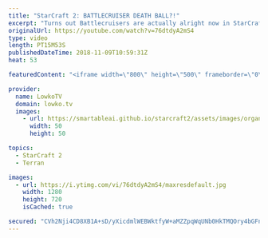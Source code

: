 ```yaml
---
title: "StarCraft 2: BATTLECRUISER DEATH BALL?!"
excerpt: "Turns out Battlecruisers are actually alright now in StarCraft 2! Subscribe for more videos: http://lowko.tv/youtube More StarCraft 2: https://goo.gl/yX3tHx  The new balance changes for StarCraft 2 are not quite live yet, however, progamers are trying out a new set of strategies. In this match between"
originalUrl: https://youtube.com/watch?v=76dtdyA2mS4
type: video
length: PT15M53S
publishedDateTime: 2018-11-09T10:59:31Z
heat: 53

featuredContent: "<iframe width=\"800\" height=\"500\" frameborder=\"0\" src=\"https://www.youtube.com/embed/76dtdyA2mS4\" allow=\"accelerometer; autoplay; encrypted-media; gyroscope; picture-in-picture\" allowfullscreen></iframe>"

provider:
  name: LowkoTV
  domain: lowko.tv
  images:
    - url: https://smartableai.github.io/starcraft2/assets/images/organizations/lowko.tv-50x50.jpg
      width: 50
      height: 50

topics:
  - StarCraft 2
  - Terran

images:
  - url: https://i.ytimg.com/vi/76dtdyA2mS4/maxresdefault.jpg
    width: 1280
    height: 720
    isCached: true

secured: "CVh2Nji4CD8XB1A+sD/yXicdmlWEBWktfyW+aMZZpqWqUNb0HkTMQOry4bGFniuhnUiLe6kxM84b4LA5swYhzOzHx4uhGx1vKEdGNaWgCFAp6Uzq7DOHULJoRiPwy+wSPZHX22yhHjjlXo21JUhMKMOi/jSMJ41N8F632KOSrXH4DFaAcj2OnL4LypMxdMc1Y4IlAh/Vu2kVOsR4W28j+zK/hDcgrqz/2mT8uTVWnYJ3fa9wBN6TxQNxV/BlYr8v5Dl00ahyO4YEhebUbcpj9tVbkdAM+7TKBroe5nM6XILkrgZLXtF7ACuhTgvFidZr1VWQl2lhvh4/P3FHX5KzqWt/QqSCgYcv7rQaeOJSMqWZsq6ALP/Ab75eNkzrY+UHOVqjoESb/N7DdmrPt+dIlfAJjTbXiW9yp6YypOzBejaYO2hjP6reFarLrZbr4/zd;BAw2OPwYuB9wz9jg7XjV0Q=="
---
```



